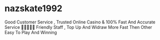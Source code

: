 # nazskate1992
Good Customer Service , Trusted Online Casino &amp; 100% Fast And Accurate Service 🌟🌟🌟🌟🌟 Friendly Staff , Top Up And Widraw More Fast Then Other Easy To Play And Winning 
